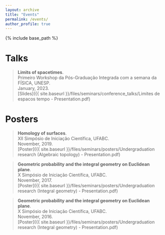 ```yaml
---
layout: archive
title: "Events"
permalink: /events/
author_profile: true
---
```


{% include base_path %}

# Talks

> **Limits of spacetimes**.<br>
Primeiro Workshop da Pós-Graduação Integrada com a semana da FÍSICA, UNESP.<br>
January, 2023.<br>
[Slides]({{ site.baseurl }}/files/seminars/conference_talks/Limites de espacos tempo - Presentation.pdf)

# Posters

> **Homology of surfaces**.<br>
XII Simpósio de Iniciação Científica, UFABC.<br>
November, 2019.<br>
[Poster]({{ site.baseurl }}/files/seminars/posters/Undergraduation research (Algebraic topology) - Presentation.pdf)

> **Geometric probability and the integral geometry on Euclidean plane**.<br>
X Simpósio de Iniciação Científica, UFABC.<br>
November, 2017.<br>
[Poster]({{ site.baseurl }}/files/seminars/posters/Undergraduation research (Integral geometry) - Presentation.pdf)

> **Geometric probability and the integral geometry on Euclidean plane**.<br>
X Simpósio de Iniciação Científica, UFABC.<br>
November, 2016.<br>
[Poster]({{ site.baseurl }}/files/seminars/posters/Undergraduation research (Integral geometry) - Presentation.pdf) 
